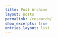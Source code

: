 ```yaml
---
title: Post Archive
layout: posts
permalink: /research/
show_excerpts: true
entries_layout: list
---
```

